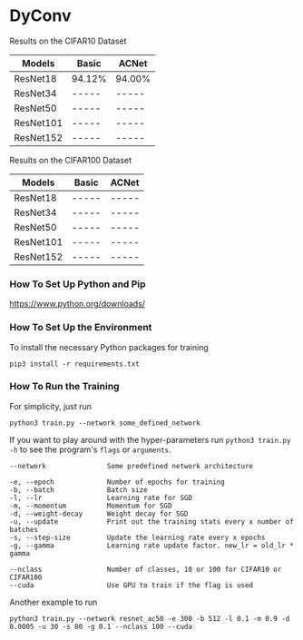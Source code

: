 # DyConv

Results on the CIFAR10 Dataset

| Models        | Basic         | ACNet         |
|---------------|---------------|---------------|
| ResNet18      | 94.12%        | 94.00%        |
| ResNet34      | -----         | -----         |
| ResNet50      | -----         | -----         |
| ResNet101     | -----         | -----         |
| ResNet152     | -----         | -----         |

Results on the CIFAR100 Dataset

| Models        | Basic         | ACNet         |
|---------------|---------------|---------------|
| ResNet18      | -----         | -----         |
| ResNet34      | -----         | -----         |
| ResNet50      | -----         | -----         |
| ResNet101     | -----         | -----         |
| ResNet152     | -----         | -----         |

### How To Set Up Python and Pip

https://www.python.org/downloads/

### How To Set Up the Environment

To install the necessary Python packages for training

    pip3 install -r requirements.txt

### How To Run the Training

For simplicity, just run

    python3 train.py --network some_defined_network

If you want to play around with the hyper-parameters run ``python3 train.py -h`` to see the program's ``flags`` or ``arguments``.

    --network               Some predefined network architecture
    
    -e, --epoch             Number of epochs for training
    -b, --batch             Batch size
    -l, --lr                Learning rate for SGD
    -m, --momentum          Momentum for SGD
    -d, --weight-decay      Weight decay for SGD
    -u, --update            Print out the training stats every x number of batches
    -s, --step-size         Update the learning rate every x epochs
    -g, --gamma             Learning rate update factor. new_lr = old_lr * gamma
    
    --nclass                Number of classes, 10 or 100 for CIFAR10 or CIFAR100
    --cuda                  Use GPU to train if the flag is used

Another example to run

    python3 train.py --network resnet_ac50 -e 300 -b 512 -l 0.1 -m 0.9 -d 0.0005 -u 30 -s 80 -g 0.1 --nclass 100 --cuda
